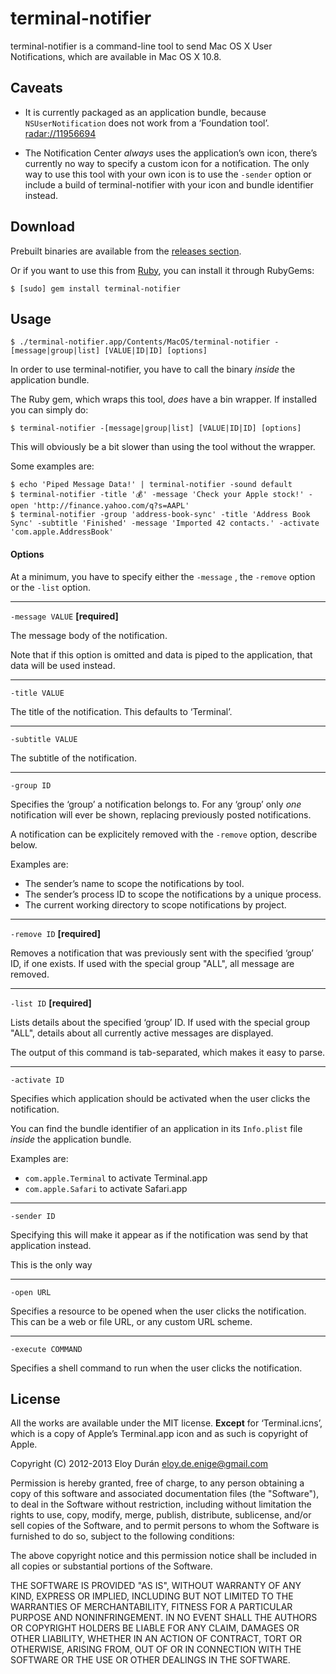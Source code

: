 # terminal-notifier

terminal-notifier is a command-line tool to send Mac OS X User Notifications,
which are available in Mac OS X 10.8.


## Caveats

* It is currently packaged as an application bundle, because `NSUserNotification`
  does not work from a ‘Foundation tool’. [radar://11956694](radar://11956694)

* The Notification Center _always_ uses the application’s own icon, there’s
  currently no way to specify a custom icon for a notification. The only way to
  use this tool with your own icon is to use the `-sender` option or include a
  build of terminal-notifier with your icon and bundle identifier instead.


## Download

Prebuilt binaries are available from the
[releases section](https://github.com/alloy/terminal-notifier/releases).

Or if you want to use this from
[Ruby](https://github.com/alloy/terminal-notifier/tree/master/Ruby), you can
install it through RubyGems:

```
$ [sudo] gem install terminal-notifier
```


## Usage

```
$ ./terminal-notifier.app/Contents/MacOS/terminal-notifier -[message|group|list] [VALUE|ID|ID] [options]
```

In order to use terminal-notifier, you have to call the binary _inside_ the
application bundle.

The Ruby gem, which wraps this tool, _does_ have a bin wrapper. If installed
you can simply do:

```
$ terminal-notifier -[message|group|list] [VALUE|ID|ID] [options]
```

This will obviously be a bit slower than using the tool without the wrapper.

Some examples are:

```
$ echo 'Piped Message Data!' | terminal-notifier -sound default
$ terminal-notifier -title '💰' -message 'Check your Apple stock!' -open 'http://finance.yahoo.com/q?s=AAPL'
$ terminal-notifier -group 'address-book-sync' -title 'Address Book Sync' -subtitle 'Finished' -message 'Imported 42 contacts.' -activate 'com.apple.AddressBook'
```


#### Options

At a minimum, you have to specify either the `-message` , the `-remove`
option or the `-list` option.

-------------------------------------------------------------------------------

`-message VALUE`  **[required]**

The message body of the notification.

Note that if this option is omitted and data is piped to the application, that
data will be used instead.

-------------------------------------------------------------------------------

`-title VALUE`

The title of the notification. This defaults to ‘Terminal’.

-------------------------------------------------------------------------------

`-subtitle VALUE`

The subtitle of the notification.

-------------------------------------------------------------------------------

`-group ID`

Specifies the ‘group’ a notification belongs to. For any ‘group’ only _one_
notification will ever be shown, replacing previously posted notifications.

A notification can be explicitely removed with the `-remove` option, describe
below.

Examples are:

* The sender’s name to scope the notifications by tool.
* The sender’s process ID to scope the notifications by a unique process.
* The current working directory to scope notifications by project.

-------------------------------------------------------------------------------

`-remove ID`  **[required]**

Removes a notification that was previously sent with the specified ‘group’ ID,
if one exists. If used with the special group "ALL", all message are removed.

-------------------------------------------------------------------------------

`-list ID` **[required]**

Lists details about the specified ‘group’ ID. If used with the special group
"ALL", details about all currently active  messages are displayed.

The output of this command is tab-separated, which makes it easy to parse.

-------------------------------------------------------------------------------

`-activate ID`

Specifies which application should be activated when the user clicks the
notification.

You can find the bundle identifier of an application in its `Info.plist` file
_inside_ the application bundle.

Examples are:

* `com.apple.Terminal` to activate Terminal.app
* `com.apple.Safari` to activate Safari.app

-------------------------------------------------------------------------------

`-sender ID`

Specifying this will make it appear as if the notification was send by that
application instead.

This is the only way

-------------------------------------------------------------------------------

`-open URL`

Specifies a resource to be opened when the user clicks the notification. This
can be a web or file URL, or any custom URL scheme.

-------------------------------------------------------------------------------

`-execute COMMAND`

Specifies a shell command to run when the user clicks the notification.


## License

All the works are available under the MIT license. **Except** for
‘Terminal.icns’, which is a copy of Apple’s Terminal.app icon and as such is
copyright of Apple.

Copyright (C) 2012-2013 Eloy Durán <eloy.de.enige@gmail.com>

Permission is hereby granted, free of charge, to any person obtaining a copy of
this software and associated documentation files (the "Software"), to deal in
the Software without restriction, including without limitation the rights to
use, copy, modify, merge, publish, distribute, sublicense, and/or sell copies
of the Software, and to permit persons to whom the Software is furnished to do
so, subject to the following conditions:

The above copyright notice and this permission notice shall be included in all
copies or substantial portions of the Software.

THE SOFTWARE IS PROVIDED "AS IS", WITHOUT WARRANTY OF ANY KIND, EXPRESS OR
IMPLIED, INCLUDING BUT NOT LIMITED TO THE WARRANTIES OF MERCHANTABILITY,
FITNESS FOR A PARTICULAR PURPOSE AND NONINFRINGEMENT. IN NO EVENT SHALL THE
AUTHORS OR COPYRIGHT HOLDERS BE LIABLE FOR ANY CLAIM, DAMAGES OR OTHER
LIABILITY, WHETHER IN AN ACTION OF CONTRACT, TORT OR OTHERWISE, ARISING FROM,
OUT OF OR IN CONNECTION WITH THE SOFTWARE OR THE USE OR OTHER DEALINGS IN THE
SOFTWARE.

